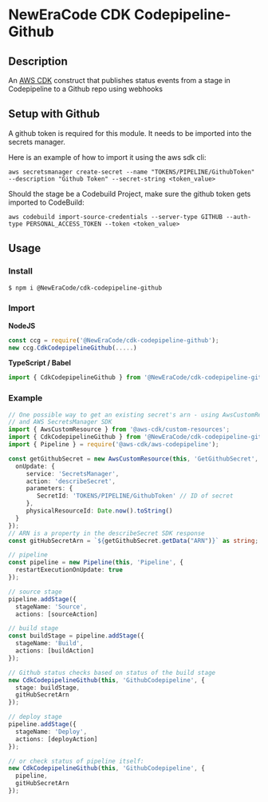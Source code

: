 # NewEraCode CDK Codepipeline-Github

## Description

An [AWS CDK](https://docs.aws.amazon.com/cdk/latest/guide/home.html) construct that publishes status events from a stage in Codepipeline
to a Github repo using webhooks

## Setup with Github

A github token is required for this module. It needs to be imported into the secrets manager.

Here is an example of how to import it using the aws sdk cli:

```
aws secretsmanager create-secret --name "TOKENS/PIPELINE/GithubToken" --description "Github Token" --secret-string <token_value>
```

Should the stage be a Codebuild Project, make sure the github token gets imported to CodeBuild:

```
aws codebuild import-source-credentials --server-type GITHUB --auth-type PERSONAL_ACCESS_TOKEN --token <token_value>
```

## Usage

### Install

```bash
$ npm i @NewEraCode/cdk-codepipeline-github
```
### Import

**NodeJS**
```javascript
const ccg = require('@NewEraCode/cdk-codepipeline-github');
new ccg.CdkCodepipelineGithub(.....)
```
**TypeScript / Babel**
```typescript
import { CdkCodepipelineGithub } from '@NewEraCode/cdk-codepipeline-github';
```

### Example
```typescript
// One possible way to get an existing secret's arn - using AwsCustomResource
// and AWS SecretsManager SDK
import { AwsCustomResource } from '@aws-cdk/custom-resources';
import { CdkCodepipelineGithub } from '@NewEraCode/cdk-codepipeline-github';
import { Pipeline } = require('@aws-cdk/aws-codepipeline');

const getGithubSecret = new AwsCustomResource(this, 'GetGithubSecret', {
  onUpdate: {
     service: 'SecretsManager',
     action: 'describeSecret',
     parameters: {
        SecretId: 'TOKENS/PIPELINE/GithubToken' // ID of secret
     },
     physicalResourceId: Date.now().toString()
  }
});
// ARN is a property in the describeSecret SDK response
const gitHubSecretArn = `${getGithubSecret.getData("ARN")}` as string;

// pipeline
const pipeline = new Pipeline(this, 'Pipeline', {
  restartExecutionOnUpdate: true
});

// source stage
pipeline.addStage({
  stageName: 'Source',
  actions: [sourceAction]

// build stage
const buildStage = pipeline.addStage({
  stageName: 'Build',
  actions: [buildAction]
});

// Github status checks based on status of the build stage
new CdkCodepipelineGithub(this, 'GithubCodepipeline', {
  stage: buildStage,
  gitHubSecretArn
});

// deploy stage
pipeline.addStage({
  stageName: 'Deploy',
  actions: [deployAction]
});

// or check status of pipeline itself:
new CdkCodepipelineGithub(this, 'GithubCodepipeline', {
  pipeline,
  gitHubSecretArn
});
```
